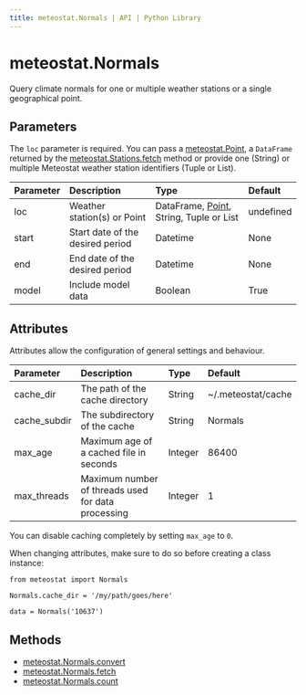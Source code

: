 ```yaml
---
title: meteostat.Normals | API | Python Library
---
```


# meteostat.Normals

Query climate normals for one or multiple weather stations or a single geographical point.

## Parameters

The `loc` parameter is required. You can pass a [meteostat.Point](/python/api/point), a `DataFrame` returned by the [meteostat.Stations.fetch](/python/api/stations/fetch) method or provide one (String) or multiple Meteostat weather station identifiers (Tuple or List).

| **Parameter** | **Description**                  | **Type**                                                     | **Default** |
|:--------------|:---------------------------------|:-------------------------------------------------------------|:------------|
| loc           | Weather station(s) or Point      | DataFrame, [Point](/python/api/point), String, Tuple or List | undefined   |
| start         | Start date of the desired period | Datetime                                                     | None        |
| end           | End date of the desired period   | Datetime                                                     | None        |
| model         | Include model data               | Boolean                                                      | True        |

## Attributes

Attributes allow the configuration of general settings and behaviour.

| **Parameter** | **Description**                                    | **Type** | **Default**        |
|:--------------|:---------------------------------------------------|:---------|:-------------------|
| cache_dir     | The path of the cache directory                    | String   | ~/.meteostat/cache |
| cache_subdir  | The subdirectory of the cache                      | String   | Normals            |
| max_age       | Maximum age of a cached file in seconds            | Integer  | 86400              |
| max_threads   | Maximum number of threads used for data processing | Integer  | 1                  |

You can disable caching completely by setting `max_age` to `0`.

When changing attributes, make sure to do so before creating a class instance:

```python{3}
from meteostat import Normals

Normals.cache_dir = '/my/path/goes/here'

data = Normals('10637')
```

## Methods

* [meteostat.Normals.convert](convert)
* [meteostat.Normals.fetch](fetch)
* [meteostat.Normals.count](count)
